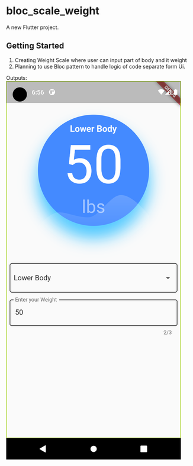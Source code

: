 # bloc_scale_weight

A new Flutter project.

## Getting Started

1. Creating Weight Scale where user can input part of body and it weight
2. Planning to use Bloc pattern to handle logic of code separate form Ui.

Outputs:
![alt text](https://github.com/mkarush/scaleWeight/blob/main/outputs/lower_body.png)
